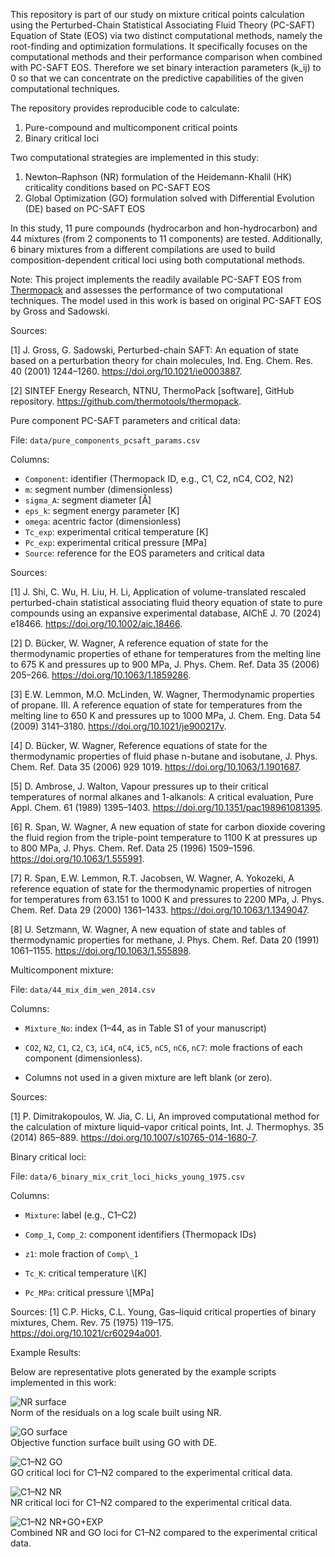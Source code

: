 This repository is part of our study on mixture critical points calculation using the Perturbed-Chain Statistical Associating Fluid Theory (PC-SAFT) Equation of State (EOS) via two distinct computational methods, namely the root-finding and optimization formulations. It specifically focuses on the computational methods and their performance comparison when combined with PC-SAFT EOS. Therefore we set binary interaction parameters (k_ij) to 0 so that we can concentrate on the predictive capabilities of the given computational techniques.

The repository provides reproducible code to calculate:

1. Pure-compound and multicomponent critical points
2. Binary critical loci

Two computational strategies are implemented in this study:

1. Newton–Raphson (NR) formulation of the Heidemann-Khalil (HK) criticality conditions based on PC-SAFT EOS
2. Global Optimization (GO) formulation solved with Differential Evolution (DE) based on PC-SAFT EOS

In this study, 11 pure compounds (hydrocarbon and hon-hydrocarbon) and 44 mixtures (from 2 components to 11 components) are tested. Additionally, 6 binary mixtures from a different compilations are used to build composition-dependent critical loci using both computational methods.

Note: This project implements the readily available PC-SAFT EOS from [Thermopack](https://github.com/thermotools/thermopack) and assesses the performance of two computational techniques. The model used in this work is based on original PC-SAFT EOS by Gross and Sadowski.

Sources:

[1] J. Gross, G. Sadowski, Perturbed-chain SAFT: An equation of state based on a perturbation theory for chain molecules, Ind. Eng. Chem. Res. 40 (2001) 1244–1260. https://doi.org/10.1021/ie0003887.

[2] SINTEF Energy Research, NTNU, ThermoPack [software], GitHub repository. https://github.com/thermotools/thermopack.

Pure component PC-SAFT parameters and critical data:

File: `data/pure_components_pcsaft_params.csv`

Columns:

- `Component`: identifier (Thermopack ID, e.g., C1, C2, nC4, CO2, N2)
- `m`: segment number (dimensionless)
- `sigma_A`: segment diameter [Å]
- `eps_k`: segment energy parameter [K]
- `omega`: acentric factor (dimensionless)
- `Tc_exp`: experimental critical temperature [K]
- `Pc_exp`: experimental critical pressure [MPa]
- `Source`: reference for the EOS parameters and critical data

Sources:  

[1] J. Shi, C. Wu, H. Liu, H. Li, Application of volume-translated rescaled perturbed-chain statistical associating fluid theory equation of state to pure compounds using an expansive experimental database, AIChE J. 70 (2024) e18466. https://doi.org/10.1002/aic.18466.

[2] D. Bücker, W. Wagner, A reference equation of state for the thermodynamic properties of ethane for temperatures from the melting line to 675 K and pressures up to 900 MPa, J. Phys. Chem. Ref. Data 35 (2006) 205–266. https://doi.org/10.1063/1.1859286.

[3] E.W. Lemmon, M.O. McLinden, W. Wagner, Thermodynamic properties of propane. III. A reference equation of state for temperatures from the melting line to 650 K and pressures up to 1000 MPa, J. Chem. Eng. Data 54 (2009) 3141–3180. https://doi.org/10.1021/je900217v.

[4] D. Bücker, W. Wagner, Reference equations of state for the thermodynamic properties of fluid phase n-butane and isobutane, J. Phys. Chem. Ref. Data 35 (2006) 929 1019. https://doi.org/10.1063/1.1901687.

[5] D. Ambrose, J. Walton, Vapour pressures up to their critical temperatures of normal alkanes and 1-alkanols: A critical evaluation, Pure Appl. Chem. 61 (1989) 1395–1403. https://doi.org/10.1351/pac198961081395.

[6] R. Span, W. Wagner, A new equation of state for carbon dioxide covering the fluid region from the triple-point temperature to 1100 K at pressures up to 800 MPa, J. Phys. Chem. Ref. Data 25 (1996) 1509–1596. https://doi.org/10.1063/1.555991.

[7] R. Span, E.W. Lemmon, R.T. Jacobsen, W. Wagner, A. Yokozeki, A reference equation of state for the thermodynamic properties of nitrogen for temperatures from 63.151 to 1000 K and pressures to 2200 MPa, J. Phys. Chem. Ref. Data 29 (2000) 1361–1433. https://doi.org/10.1063/1.1349047.

[8] U. Setzmann, W. Wagner, A new equation of state and tables of thermodynamic properties for methane, J. Phys. Chem. Ref. Data 20 (1991) 1061–1155. https://doi.org/10.1063/1.555898.


Multicomponent mixture:

File: `data/44_mix_dim_wen_2014.csv`  

Columns:

- `Mixture_No`: index (1–44, as in Table S1 of your manuscript)  

- `CO2`, `N2`, `C1`, `C2`, `C3`, `iC4`, `nC4`, `iC5`, `nC5`, `nC6`, `nC7`: mole fractions of each component (dimensionless).  

- Columns not used in a given mixture are left blank (or zero).  

Sources: 

[1] P. Dimitrakopoulos, W. Jia, C. Li, An improved computational method for the calculation of mixture liquid–vapor critical points, Int. J. Thermophys. 35 (2014) 865–889. https://doi.org/10.1007/s10765-014-1680-7.

Binary critical loci:

File: `data/6_binary_mix_crit_loci_hicks_young_1975.csv`

Columns:

- `Mixture`: label (e.g., C1–C2)

- `Comp_1`, `Comp_2`: component identifiers (Thermopack IDs)

- `z1`: mole fraction of `Comp\_1`

- `Tc_K`: critical temperature \\\[K]

- `Pc_MPa`: critical pressure \\\[MPa]

Sources: 
[1] C.P. Hicks, C.L. Young, Gas–liquid critical properties of binary mixtures, Chem. Rev. 75 (1975) 119–175. https://doi.org/10.1021/cr60294a001.

Example Results:

Below are representative plots generated by the example scripts implemented in this work:

![NR surface](examples/nr_surface/NormRes_41_NR.png)  
Norm of the residuals on a log scale built using NR.

![GO surface](examples/go_surface/ObjF_41_GO_DE.png)  
Objective function surface built using GO with DE.

![C1–N2 GO](examples/binary_c1_n2_go/C1-N2_GO_overlay_clean.png)  
GO critical loci for C1–N2 compared to the experimental critical data.

![C1–N2 NR](examples/binary_c1_n2_nr/C1-N2_NR_overlay_clean.png)  
NR critical loci for C1–N2 compared to the experimental critical data.

![C1–N2 NR+GO+EXP](examples/binary_c1_n2_nr_go/C1-N2_NR_GO_EXP_overlay_clean.png)  
Combined NR and GO loci for C1–N2 compared to the experimental critical data.
